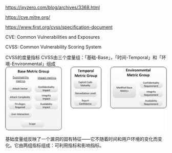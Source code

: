 https://ixyzero.com/blog/archives/3368.html

https://cve.mitre.org/

https://www.first.org/cvss/specification-document

CVE: Common Vulnerabilities and Exposures<br>

CVSS: Common Vulnerability Scoring System<br>

CVSS的度量指标
CVSS由三个度量组：「基础-Base」，「时间-Temporal」和「环境-Environmental」组成
![CVSS的度量指标](cvss-v3-metric-groups.jpg)

基础度量组反映了一个漏洞的固有特征——它不随着时间和用户环境的变化而变化。它由两组指标组成：可利用指标和影响指标。



